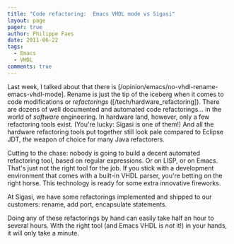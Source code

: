 ```yaml
---
title: "Code refactoring:  Emacs VHDL mode vs Sigasi"
layout: page 
pager: true
author: Philippe Faes
date: 2011-06-22
tags: 
  - Emacs
  - VHDL
comments: true
---
```

Last week, I talked about that there is [/opinion/emacs/no-vhdl-rename-emacs-vhdl-mode]. Rename is just the tip of the iceberg when it comes to code modifications or _refactorings_ ([/tech/hardware_refactoring]). There are dozens of well documented and automated code refactorings... in the world of _software_ engineering. In hardware land, however, only a few refactoring tools exist. (You're lucky: Sigasi is one of them!) And all the hardware refactoring tools put together still look pale compared to Eclipse JDT, _the_ weapon of choice for many Java refactorers.

Cutting to the chase: nobody is going to build a decent automated refactoring tool, based on regular expressions. Or on LISP, or on Emacs. That's just not the right tool for the job. If you stick with a development environment that comes with a built-in VHDL parser, you're betting on the right horse. This technology is ready for some extra innovative fireworks. 

At Sigasi, we have some refactorings implemented and shipped to our customers: rename, add port, encapsulate statements. 

Doing any of these refactorings by hand can easily take half an hour to several hours. With the right tool (and Emacs VHDL is _not_ it!) in your hands, it will only take a minute.

